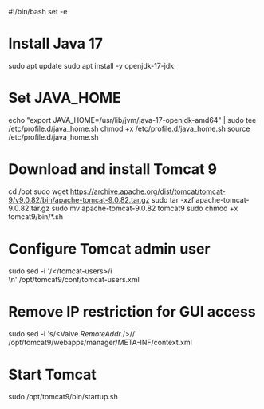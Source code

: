 #!/bin/bash
set -e

# Install Java 17
sudo apt update
sudo apt install -y openjdk-17-jdk

# Set JAVA_HOME
echo "export JAVA_HOME=/usr/lib/jvm/java-17-openjdk-amd64" | sudo tee /etc/profile.d/java_home.sh
chmod +x /etc/profile.d/java_home.sh
source /etc/profile.d/java_home.sh

# Download and install Tomcat 9
cd /opt
sudo wget https://archive.apache.org/dist/tomcat/tomcat-9/v9.0.82/bin/apache-tomcat-9.0.82.tar.gz
sudo tar -xzf apache-tomcat-9.0.82.tar.gz
sudo mv apache-tomcat-9.0.82 tomcat9
sudo chmod +x tomcat9/bin/*.sh

# Configure Tomcat admin user
sudo sed -i '/<\/tomcat-users>/i\
<role rolename="manager-gui"/>\n<user username="admin" password="admin" roles="manager-gui"/>' /opt/tomcat9/conf/tomcat-users.xml

# Remove IP restriction for GUI access
sudo sed -i 's/<Valve.*RemoteAddr.*\/>//' /opt/tomcat9/webapps/manager/META-INF/context.xml

# Start Tomcat
sudo /opt/tomcat9/bin/startup.sh
